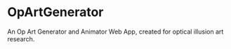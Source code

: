 # OpArtGenerator
An Op Art Generator and Animator Web App, created for optical illusion art research.
